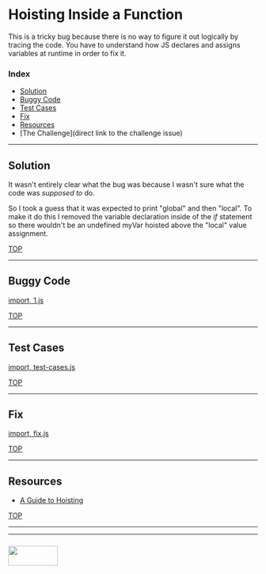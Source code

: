 # Hoisting Inside a Function

This is a tricky bug because there is no way to figure it out logically by tracing the code.  You have to understand how JS declares and assigns variables at runtime in order to fix it.

### Index
* [Solution](#solution)
* [Buggy Code](#buggy-code)
* [Test Cases](#test-cases)
* [Fix](#fix)
* [Resources](#resources)
* [The Challenge](direct link to the challenge issue)

___

## Solution

It wasn't entirely clear what the bug was because I wasn't sure what the code was _supposed to_ do. 

So I took a guess that it was expected to print "global" and then "local".  To make it do this I removed the variable declaration inside of the _if_ statement so there wouldn't be an undefined myVar hoisted above the "local" value assignment.

[TOP](#hoisting-inside-a-function)
___

## Buggy Code

[import, 1.js](./bug.js)

[TOP](#hoisting-inside-a-function)

___

## Test Cases

[import, test-cases.js](./test-cases.js)

[TOP](#hoisting-inside-a-function)

___

## Fix


[import, fix.js](./fix.js)

[TOP](#hoisting-inside-a-function)

___


## Resources

* [A Guide to Hoisting](https://medium.freecodecamp.org/what-is-variable-hoisting-differentiating-between-var-let-and-const-in-es6-f1a70bb43d)



[TOP](#resources)

___
___
### <a href="http://elewa.education/blog" target="_blank"><img src="https://user-images.githubusercontent.com/18554853/34921062-506450ae-f97d-11e7-875f-6feeb26ad72d.png" width="100" height="40"/></a>